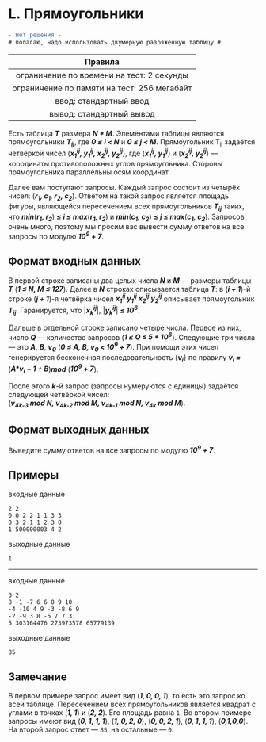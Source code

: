 # L. Прямоугольники
```diff
- Нет решения -
# полагаю, надо использовать двумерную разряженную таблицу #
```

| Правила                                    	|
|:-------------------------------------------:|
| ограничение по времени на тест: 2 секунды   |
| ограничение по памяти на тест: 256 мегабайт |
| ввод: стандартный ввод                      |
| вывод: стандартный вывод                    |

Есть таблица ***T*** размера ***N * M***. Элементами таблицы являются прямоугольники ***T<sub>ij</sub>***, где
***0 ≤ i < N*** и ***0 ≤ j < M***. Прямоугольник T<sub>ij</sub> задаётся четвёркой чисел (***x<sub>1</sub><sup>ij</sup>, y<sub>1</sub><sup>ij</sup>, x<sub>2</sub><sup>ij</sup>, y<sub>2</sub><sup>ij</sup>***), где (***x<sub>1</sub><sup>ij</sup>, y<sub>1</sub><sup>ij</sup>***) и (***x<sub>2</sub><sup>ij</sup>, y<sub>2</sub><sup>ij</sup>***) — координаты противоположных углов прямоугльника. Стороны прямоугольника параллельны осям координат.
  
Далее вам поступают запросы. Каждый запрос состоит из четырёх чисел: (***r<sub>1</sub>, c<sub>1</sub>, r<sub>2</sub>, c<sub>2</sub>***). Ответом на такой запрос является площадь фигуры, являющейся пересечением всех прямоугольников ***T<sub>ij</sub>*** таких, \
что ***min***(***r<sub>1</sub>, r<sub>2</sub>***) ***≤ i ≤ max***(***r<sub>1</sub>, r<sub>2</sub>***) и ***min***(***c<sub>1</sub>, c<sub>2</sub>***) ***≤ j ≤ max***(***c<sub>1</sub>, c<sub>2</sub>***). Запросов очень много,
поэтому мы просим вас вывести сумму ответов на все запросы по модулю ***10<sup>9</sup> + 7***.

## Формат входных данных
В первой строке записаны два целых числа ***N*** и ***M*** — размеры таблицы ***T*** (***1 ≤ N, M ≤ 127***).
Далее в ***N*** строках описывается таблица ***T***: в (***i + 1***)-й строке (***j + 1***)-я четвёрка чисел ***x<sub>1</sub><sup>ij</sup> y<sub>1</sub><sup>ij</sup> x<sub>2</sub><sup>ij</sup> y<sub>2</sub><sup>ij</sup>***
описывает прямоугольник ***T<sub>ij</sub>***. Гаранируется, что |***x<sub>k</sub><sup>ij</sup>***|, |***y<sub>k</sub><sup>ij</sup>***| ***≤ 10<sup>6</sup>***.

Дальше в отдельной строке записано четыре числа. Первое из них, число ***Q*** — количество запросов (***1 ≤ Q ≤ 5 * 10<sup>6</sup>***). Следующие три числа — это ***A***, ***B***, ***v<sub>0</sub>*** (***0 ≤ A, B, v<sub>0</sub> < 10<sup>9</sup> + 7***). При помощи этих чисел генерируется бесконечная последовательность {***v<sub>i</sub>***} по правилу ***v<sub>i</sub> =*** (***A\*v<sub>i</sub> − 1 + B***)***mod*** (***10<sup>9</sup> + 7***).

После этого ***k***-й запрос (запросы нумеруются с единицы) задаётся следующей четвёркой чисел:\
(***v<sub>4k-3</sub> mod N, v<sub>4k-2</sub> mod M, v<sub>4k-1</sub> mod N, v<sub>4k</sub> mod M***).

## Формат выходных данных
Выведите сумму ответов на все запросы по модулю ***10<sup>9</sup> + 7***.

## Примеры
входные данные
```
2 2
0 0 2 2 1 1 3 3
0 3 2 1 1 2 3 0
1 500000003 4 2
```
выходные данные
```
1
```
---
входные данные
```
3 2
8 -1 -7 6 6 8 9 10
-4 -10 4 9 -3 -8 6 9
-2 -9 3 8 -5 7 7 3
5 303164476 273973578 65779139
```
выходные данные
```
85
```

## Замечание
В первом примере запрос имеет вид (***1, 0, 0, 1***), то есть это запрос ко всей таблице. Пересечением
всех прямоугольников является квадрат c углами в точках (***1, 1***) и (***2, 2***). Его площадь равна `1`.
Во втором примере запросы имеют вид (***0, 1, 1, 1***), (***1, 0, 2, 0***), (***0, 0, 2, 1***), (***0, 1, 1, 1***), (***0,1,0,0***).
На второй запрос ответ — `85`, на остальные — `0`.

